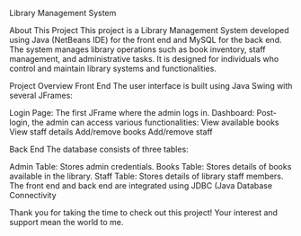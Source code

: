 Library Management System

About This Project
This project is a Library Management System developed using Java (NetBeans IDE) for the front end and MySQL for the back 
end. The system manages library operations such as book inventory, staff management, and administrative tasks. It is 
designed for individuals who control and maintain library systems and functionalities.

Project Overview
Front End
The user interface is built using Java Swing with several JFrames:

Login Page: The first JFrame where the admin logs in.
Dashboard: Post-login, the admin can access various functionalities:
View available books
View staff details
Add/remove books
Add/remove staff

Back End
The database consists of three tables:

Admin Table: Stores admin credentials.
Books Table: Stores details of books available in the library.
Staff Table: Stores details of library staff members.
The front end and back end are integrated using JDBC (Java Database Connectivity

Thank you for taking the time to check out this project! Your interest and support mean the world to me.
